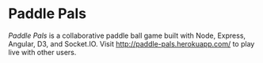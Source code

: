 # Paddle Pals

_Paddle Pals_ is a collaborative paddle ball game built with Node, Express, Angular, D3, and Socket.IO. Visit http://paddle-pals.herokuapp.com/ to play live with other users.
